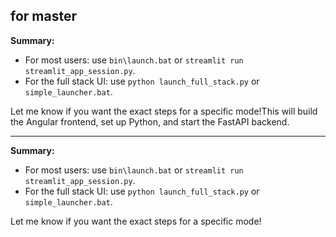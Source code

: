 for master
---

**Summary:**  
- For most users: use `bin\launch.bat` or `streamlit run streamlit_app_session.py`.
- For the full stack UI: use `python launch_full_stack.py` or `simple_launcher.bat`.

Let me know if you want the exact steps for a specific mode!This will build the Angular frontend, set up Python, and start the FastAPI backend.

---

**Summary:**  
- For most users: use `bin\launch.bat` or `streamlit run streamlit_app_session.py`.
- For the full stack UI: use `python launch_full_stack.py` or `simple_launcher.bat`.

Let me know if you want the exact steps for a specific mode!
